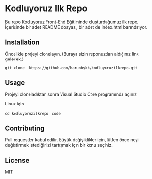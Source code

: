 # **Kodluyoruz Ilk Repo**

Bu repo [Kodluyoruz](https://www.kodluyoruz.org/) Front-End Eğitiminde oluşturduğumuz ilk repo. İçerisinde bir adet README dosyası, bir adet de index.html barındırıyor.

## **Installation**
Öncelikle projeyi clonelayın. (Buraya sizin reponuzdan aldığınız link gelecek.)

`git clone  https://github.com/harunbykk/kodluyoruzilkrepo.git `

## **Usage**
Projeyi cloneladıktan sonra Visual Studio Core programında açınız.

Linux için

`cd kodluyoruzilkrepo `
`code `

## **Contributing**
Pull requestler kabul edilir. Büyük değişiklikler için, lütfen önce neyi değiştirmek istediğinizi tartışmak için bir konu seçiniz.

## **License**
[MIT](LICENSE)